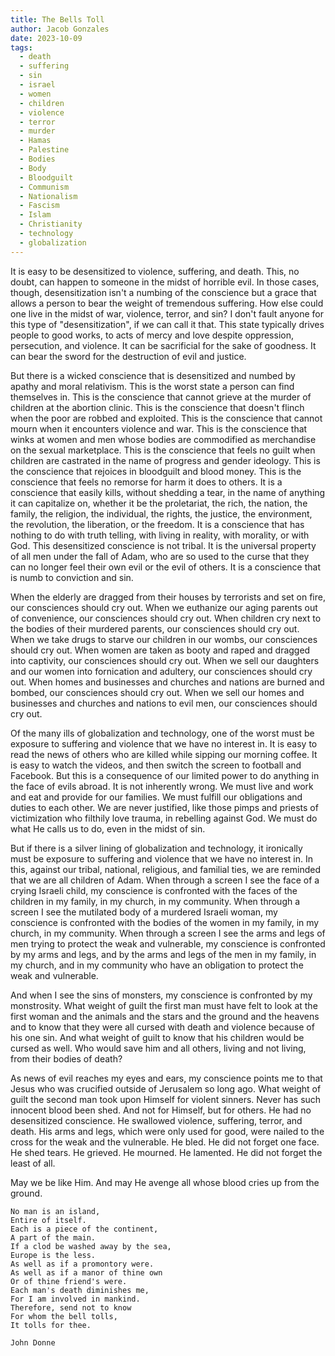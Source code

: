 ```yaml
---
title: The Bells Toll
author: Jacob Gonzales
date: 2023-10-09
tags:
  - death
  - suffering
  - sin
  - israel
  - women
  - children
  - violence
  - terror
  - murder
  - Hamas
  - Palestine
  - Bodies
  - Body
  - Bloodguilt
  - Communism
  - Nationalism
  - Fascism
  - Islam
  - Christianity
  - technology
  - globalization
---
```

It is easy to be desensitized to violence, suffering, and death. This, no doubt, can happen to someone in the midst of horrible evil. In those cases, though, desensitization isn't a numbing of the conscience but a grace that allows a person to bear the weight of tremendous suffering. How else could one live in the midst of war, violence, terror, and sin? I don't fault anyone for this type of "desensitization", if we can call it that. This state typically drives people to good works, to acts of mercy and love despite oppression, persecution, and violence. It can be sacrificial for the sake of goodness. It can bear the sword for the destruction of evil and justice. 

But there is a wicked conscience that is desensitized and numbed by apathy and moral relativism. This is the worst state a person can find themselves in. This is the conscience that cannot grieve at the murder of children at the abortion clinic. This is the conscience that doesn't flinch when the poor are robbed and exploited. This is the conscience that cannot mourn when it encounters violence and war. This is the conscience that winks at women and men whose bodies are commodified as merchandise on the sexual marketplace. This is the conscience that feels no guilt when children are castrated in the name of progress and gender ideology. This is the conscience that rejoices in bloodguilt and blood money. This is the conscience that feels no remorse for harm it does to others. It is a conscience that easily kills, without shedding a tear, in the name of anything it can capitalize on, whether it be the proletariat, the rich, the nation, the family, the religion, the individual, the rights, the justice, the environment, the revolution, the liberation, or the freedom. It is a conscience that has nothing to do with truth telling, with living in reality, with morality, or with God. This desensitized conscience is not tribal. It is the universal property of all men under the fall of Adam, who are so used to the curse that they can no longer feel their own evil or the evil of others. It is a conscience that is numb to conviction and sin.

When the elderly are dragged from their houses by terrorists and set on fire, our consciences should cry out. When we euthanize our aging parents out of convenience, our consciences should cry out. When children cry next to the bodies of their murdered parents, our consciences should cry out. When we take drugs to starve our children in our wombs, our consciences should cry out. When women are taken as booty and raped and dragged into captivity, our consciences should cry out. When we sell our daughters and our women into fornication and adultery, our consciences should cry out. When homes and businesses and churches and nations are burned and bombed, our consciences should cry out. When we sell our homes and businesses and churches and nations to evil men, our consciences should cry out.

Of the many ills of globalization and technology, one of the worst must be exposure to suffering and violence that we have no interest in. It is easy to read the news of others who are killed while sipping our morning coffee. It is easy to watch the videos, and then switch the screen to football and Facebook. But this is a consequence of our limited power to do anything in the face of evils abroad. It is not inherently wrong. We must live and work and eat and provide for our families. We must fulfill our obligations and duties to each other. We are never justified, like those pimps and priests of victimization who filthily love trauma, in rebelling against God. We must do what He calls us to do, even in the midst of sin. 

But if there is a silver lining of globalization and technology, it ironically must be exposure to suffering and violence that we have no interest in. In this, against our tribal, national, religious, and familial ties, we are reminded that we are all children of Adam. When through a screen I see the face of a crying Israeli child, my conscience is confronted with the faces of the children in my family, in my church, in my community. When through a screen I see the mutilated body of a murdered Israeli woman, my conscience is confronted with the bodies of the women in my family, in my church, in my community. When through a screen I see the arms and legs of men trying to protect the weak and vulnerable, my conscience is confronted by my arms and legs, and by the arms and legs of the men in my family, in my church, and in my community who have an obligation to protect the weak and vulnerable.

And when I see the sins of monsters, my conscience is confronted by my monstrosity. What weight of guilt the first man must have felt to look at the first woman and the animals and the stars and the ground and the heavens and to know that they were all cursed with death and violence because of his one sin. And what weight of guilt to know that his children would be cursed as well. Who would save him and all others, living and not living, from their bodies of death?

As news of evil reaches my eyes and ears, my conscience points me to that Jesus who was crucified outside of Jerusalem so long ago. What weight of guilt the second man took upon Himself for violent sinners. Never has such innocent blood been shed. And not for Himself, but for others. He had no desensitized conscience. He swallowed violence, suffering, terror, and death. His arms and legs, which were only used for good, were nailed to the cross for the weak and the vulnerable. He bled. He did not forget one face. He shed tears. He grieved. He mourned. He lamented. He did not forget the least of all. 

May we be like Him. And may He avenge all whose blood cries up from the ground.

	No man is an island,
	Entire of itself.
	Each is a piece of the continent,
	A part of the main.
	If a clod be washed away by the sea,
	Europe is the less.
	As well as if a promontory were.
	As well as if a manor of thine own
	Or of thine friend's were.
	Each man's death diminishes me,
	For I am involved in mankind.
	Therefore, send not to know
	For whom the bell tolls,
	It tolls for thee.
	
	John Donne


